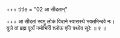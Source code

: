 +++
title = "02 आ सीदताम्"

+++
आ सीदतां स्वमु लोकं विदाने स्वासस्थे भवतमिन्दवे नः।  
युजे वां ब्रह्म पूर्व्यं नमोभिर्वि श्लोक एति पथ्येव सूरेः ॥ २ ॥